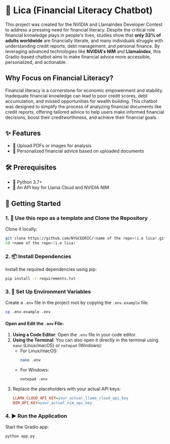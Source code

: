 # 💸 Lica (Financial Literacy Chatbot)

This project was created for the NVIDIA and LlamaIndex Developer Contest to address a pressing need for financial literacy. Despite the critical role financial knowledge plays in people's lives, studies show that **only 33% of adults worldwide** are financially literate, and many individuals struggle with understanding credit reports, debt management, and personal finance. By leveraging advanced technologies like **NVIDIA's NIM** and **LlamaIndex**, this Gradio-based chatbot aims to make financial advice more accessible, personalized, and actionable.

## Why Focus on Financial Literacy?

Financial literacy is a cornerstone for economic empowerment and stability. Inadequate financial knowledge can lead to poor credit scores, debt accumulation, and missed opportunities for wealth building. This chatbot was designed to simplify the process of analyzing financial documents like credit reports, offering tailored advice to help users make informed financial decisions, boost their creditworthiness, and achieve their financial goals.


## ✨ Features
- 📄 Upload PDFs or images for analysis
- 🤖 Personalized financial advice based on uploaded documents

## 🛠️ Prerequisites
- 🐍 Python 3.7+
- 🔑 An API key for Llama Cloud and NVIDIA NIM

## 🚀 Getting Started

### 1. 📂 Use this repo as a template and Clone the Repository
Clone it locally:
```bash
git clone https://github.com/NYGCEDRIC/<name of the repo>(i.e lica).git
cd <name of the repo>(i.e lica)
```
### 2. 📦 Install Dependencies
Install the required dependencies using pip:
```bash
pip install -r requirements.txt
```
### 3. 🔧 Set Up Environment Variables
Create a `.env` file in the project root by copying the `.env.example` file:
```bash
cp .env.example .env
```
#### Open and Edit the `.env` File:
1. **Using a Code Editor**: Open the `.env` file in your code editor.
2. **Using the Terminal**: You can also open it directly in the terminal using `nano` (Linux/macOS) or `notepad` (Windows):
   - For Linux/macOS:
     ```bash
     nano .env
     ```
   - For Windows:
     ```bash
     notepad .env
     ```
3. Replace the placeholders with your actual API keys:
   ```ini
   LLAMA_CLOUD_API_KEY=your_actual_llama_cloud_api_key
   NIM_API_KEY=your_actual_nim_api_key

### 4. ▶️ Run the Application
Start the Gradio app:
```bash
python app.py
```
